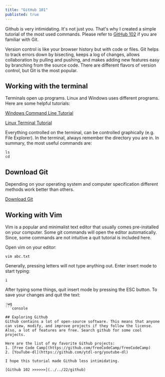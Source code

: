 ```yaml
---
title: "GitHub 101"
publisted: true
---
```

Github is very intimidating. It's not just you. That's why I created a simple tutorial  of the most used commands. Please refer to [GitHub 102](../../22/github) if you are familiar with Git.

Version control is like your browser history but with code or files. Git helps to track errors down by bisecting, keeps a log of changes, allows collaboration by pulling and pushing, and makes adding new features easy by branching from the source code. There are different flavors of version control, but Git is the most popular. 

## Working with the terminal
Terminals open up programs. Linux and Windows uses different programs. Here are some helpful tutorials:

[Windows Command Line Tutorial](https://www.youtube.com/watch?v=MBBWVgE0ewk)

[Linux Terminal Tutorial](https://www.youtube.com/watch?v=2FiQSLdnBqA)

Everything controlled on the terminal, can be controlled graphically (e.g. File Explorer). In the terminal, always remember the directory you are in. In summary, the most useful commands are:
```console
ls
cd
```

## Download Git
Depending on your operating system and computer specification different methods work better than others. 

[Download Git](https://git-scm.com/downloads)

## Working with Vim
Vim is a popular and minimalist text editor that usually comes pre-installed on your computer. Some git commands will open the editor automatically. Since, some commands are not intuitive a quit tutorial is included here.

Open vim on your editor:
```console
vim abc.txt
```

Generally, pressing letters will not type anything out. Enter insert mode to start typing:
```console
i
```

After typing some things, quit insert mode by pressing the ESC button. To save your changes and quit the text:
```console
:wq
```console

## Exploring Github
Github contains a lot of open-source software. This means that anyone can view, modify, and improve projects if they follow the license. Also, a lot of features are free. Search github for some cool projects.

Here are the list of my favorite Github projects:
1. [Free Code Camp](https://github.com/freeCodeCamp/freeCodeCamp)
2. [YouTube-dl](https://github.com/ytdl-org/youtube-dl)

I hope this tutorial made Github less intimidating.

[Github 102 >>>>>>](../../22/github)